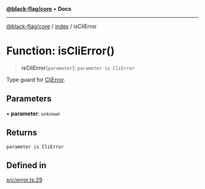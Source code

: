 [**@black-flag/core**](../../README.md) • **Docs**

***

[@black-flag/core](../../README.md) / [index](../README.md) / isCliError

# Function: isCliError()

> **isCliError**(`parameter`): `parameter is CliError`

Type guard for [CliError](../classes/CliError.md).

## Parameters

• **parameter**: `unknown`

## Returns

`parameter is CliError`

## Defined in

[src/error.ts:29](https://github.com/Xunnamius/black-flag/blob/99e2b3aa8ebef83fdf414dda22ad11405c1907df/src/error.ts#L29)
